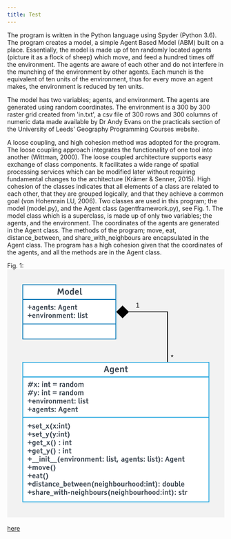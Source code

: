```yaml
---
title: Test
---
```



The program is written in the Python language using Spyder (Python 3.6). 
The program creates a model, a simple Agent Based Model (ABM) built on 
a place. Essentially, the model is made up of ten randomly located agents 
(picture it as a flock of sheep) which move, and feed a hundred times 
off the environment. The agents are aware of each other and do not 
interfere in the munching of the environment by other agents. Each 
munch is the equivalent of ten units of the environment, thus for 
every move an agent makes, the environment is reduced by ten units.

The model has two variables; agents, and environment. The agents are 
generated using random coordinates. The environment is a 300 by 300 
raster grid created from 'in.txt', a csv file of 300 rows and 300 
columns of numeric data made available by Dr Andy Evans on the practicals 
section of the University of Leeds' Geography Programming Courses website. 

A loose coupling, and high cohesion method was adopted for the program. 
The loose coupling approach integrates the functionality of one tool into 
another (Wittman, 2000). The loose coupled architecture supports easy 
exchange of class components. It facilitates a wide range of spatial 
processing services which can be modified later without requiring 
fundamental changes to the architecture (Krämer & Senner, 2015). High 
cohesion of the classes indicates that all elements of a class are 
related to each other, that they are grouped logically, and that they 
achieve a common goal (von Hohenrain LU, 2006). Two classes are used 
in this program; the model (model.py), and the Agent class 
(agentframework.py), see Fig. 1. The model class which is a 
superclass, is made up of only two variables; the agents, and the 
environment. The coordinates of the agents are generated in the Agent 
class. The methods of the program; move, eat, distance_between, and 
share_with_neighbours are encapsulated in the Agent class. The program 
has a high cohesion given that the coordinates of the agents, and all the 
methods are in the Agent class.

Fig. 1:
![alt text](https://github.com/odohemma/odohemma.github.io/blob/master/Class%20Diagram%20for%20ABM%20-%20Page%201.png "UML of the Agent Based Model")







[here](https://odohemma.github.io/model.py)